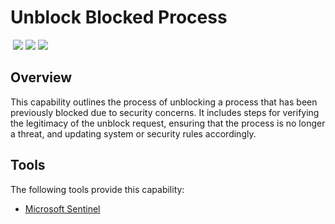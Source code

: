 # Unblock Blocked Process
&nbsp;![](https://img.shields.io/badge/ID-C5401-blue)&nbsp;![](https://img.shields.io/badge/Phase-Recovery_%28P0005%29-blue)&nbsp;![](https://img.shields.io/badge/Category-Process-blue)
## Overview
This capability outlines the process of unblocking a process that has been previously blocked due to security concerns. It includes steps for verifying the legitimacy of the unblock request, ensuring that the process is no longer a threat, and updating system or security rules accordingly.

## Tools
The following tools provide this capability:

- [Microsoft Sentinel](../tool/ms-sentinel/C5401.md)
